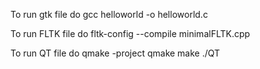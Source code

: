 To run gtk file do 
gcc helloworld -o helloworld.c

To run FLTK file do 
fltk-config --compile minimalFLTK.cpp

To run QT file do
qmake -project
qmake
make
./QT


